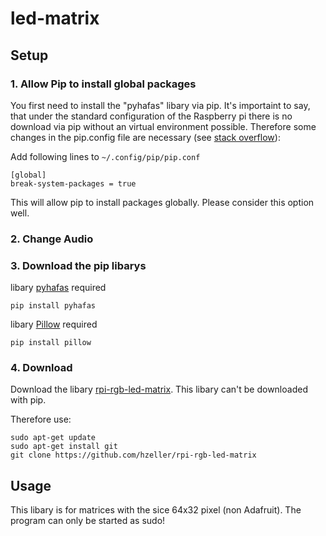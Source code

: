 # led-matrix

## Setup
### 1. Allow Pip to install global packages
You first need to install the "pyhafas" libary via pip. It's importaint to say, that under the standard configuration of the Raspberry pi there is no download via pip without an virtual environment possible. Therefore some changes in the pip.config file are necessary (see [stack overflow](https://stackoverflow.com/questions/75608323/how-do-i-solve-error-externally-managed-environment-every-time-i-use-pip-3)):

Add following lines to ```~/.config/pip/pip.conf```

```
[global]
break-system-packages = true
```
This will allow pip to install packages globally. 
Please consider this option well.

### 2. Change Audio

### 3. Download the pip libarys
libary [pyhafas](https://github.com/FahrplanDatenGarten/pyhafas) required
```
pip install pyhafas
```
libary [Pillow](https://github.com/python-pillow/Pillow/) required
```
pip install pillow
```
### 4. Download
Download the libary [rpi-rgb-led-matrix](https://github.com/hzeller/rpi-rgb-led-matrix/tree/master).
This libary can't be downloaded with pip. 

Therefore use:
```
sudo apt-get update
sudo apt-get install git
git clone https://github.com/hzeller/rpi-rgb-led-matrix
```
## Usage
This libary is for matrices with the sice 64x32 pixel (non Adafruit).
The program can only be started as sudo!

